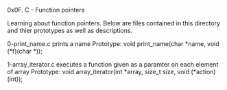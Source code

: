 0x0F. C - Function pointers

Learning about function pointers. Below are files contained in this directory
and thier prototypes as well as descriptions.

0-print_name.c		prints a name
	Prototype:	void print_name(char *name, void (*f)(char *));

1-array_iterator.c	executes a function given as a paramter on each element of array
	Prototype:	void array_iterator(int *array, size_t size, void (*action)(int));
